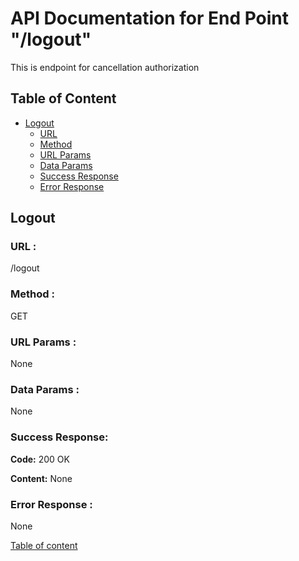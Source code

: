 # API Documentation for End Point "/logout"

This is endpoint for cancellation authorization

<a name="table-of-content"></a>
## Table of Content

- [Logout](#logout)
    - [URL](#logout-url)
    - [Method](#logout-method)
    - [URL Params](#logout-url-params)
    - [Data Params](#logout-data-params)
    - [Success Response](#logout-success-response)
    - [Error Response](#logout-error-response)

<a name="logout"></a>
## Logout

<a name="logout-url"></a>
### URL :
/logout

<a name="logout-method"></a>
### Method :
GET

<a name="logout-url-params"></a>
### URL Params :
None

<a name="logout-data-params"></a>
### Data Params :
None

<a name="logout-success-response"></a>
### Success Response:
**Code:** 200 OK

**Content:** None

<a name="logout-error-response"></a>
### Error Response :
None

[Table of content](#table-of-content)